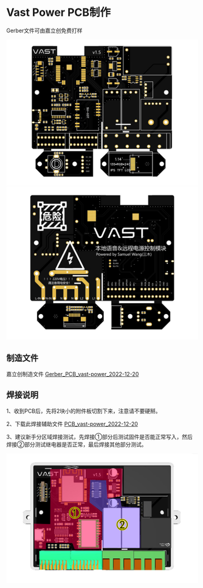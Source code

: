 # Vast Power PCB制作

Gerber文件可由嘉立创免费打样

![pcb_top](https://raw.githubusercontent.com/Samuel-0-0/Vast-power/main/images/pcb_top.jpg)
![pcb_bottom](https://raw.githubusercontent.com/Samuel-0-0/Vast-power/main/images/pcb_bottom.jpg)

## 制造文件

嘉立创制造文件 [Gerber_PCB_vast-power_2022-12-20](Gerber_PCB_vast-power_2022-12-20.zip)

## 焊接说明

1、收到PCB后，先将2块小的附件板切割下来，注意请不要硬掰。

2、下载此焊接辅助文件 [PCB_vast-power_2022-12-20](PCB_vast-power_2022-12-20.html)

3、建议新手分区域焊接测试，先焊接①部分后测试固件是否能正常写入，然后焊接②部分测试继电器是否正常，最后焊接其他部分测试。

![3D_top_view_how](https://raw.githubusercontent.com/Samuel-0-0/Vast-power/main/images/3D_top_view_how.jpg)
